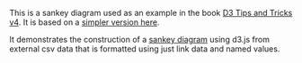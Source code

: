 This is a sankey diagram used as an example in the book [D3 Tips and Tricks v4](https://leanpub.com/d3-t-and-t-v4). It is based on a [simpler version here](http://bl.ocks.org/d3noob/013054e8d7807dff76247b81b0e29030).

It demonstrates the construction of a [sankey diagram](http://bost.ocks.org/mike/sankey/) using d3.js from external csv data that is formatted using just link data and named values.
